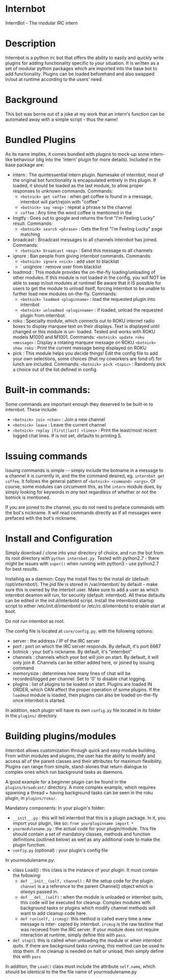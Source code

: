 # Internbot
InternBot - The modular IRC intern


# Description
Internbot is a python irc bot that offers the ability to easily and quickly write plugins
for adding functionality specific to *your* situation. It is written as a set of modular
python packages which are imported into the base bot to add functionality. Plugins can
be loaded beforehand and also swapped in/out at runtime according to the users' need.


# Background
This bot was borne out of a joke at my work that an intern's function can be automated away
with a simple script - thus the name! 


# Bundled Plugins
As its name implies, it comes bundled with plugins to mock-up some intern-like behaviour 
(dig into the 'intern' plugin for more details). Included in the base package are:
- intern : The quintessential intern plugin. Namesake of internbot, most of the original
    bot functionality is encapsulated entirely in this plugin. If loaded, it should be 
    loaded as the last module, to allow proper responses to unknown commands. Commands:
    - `<botnick> get coffee` : when get coffee is found in a message, internbot will 
        part/rejoin with "coffee"
    - `<botnick> say <msg>` : repeat a phrase to the channel
    - `coffee` : Any time the word coffee is mentioned in the 
- lmgtfy : Goes out to google and returns the first "I'm Feeling Lucky" result. Commands:
    - `<botnick> search <phrase>` : Gets the first "I'm Feeling Lucky" page matching <result>
- broadcast : Broadcast messages to all channels internbot has joined. Commands:
    - `<botnick> broadcast <msg>` : Send this message to all channels
- ignore : Ban people from giving internbot commands. Commands:
    - `<botnick> ignore <nick>` : add user to blacklist
    - `<botnick> unignore <nick> : remove user from blacklist 
- loadmod : This module provides the on-the-fly loading/unloading of other modules. 
    If this module is not loaded in the config, you will NOT be able to swap in/out modules
    at runtime! Be aware that it IS possible for users to get the module to unload itself, 
    forcing internbot to be unable to further load new modules on-the-fly. Commands:
    - `<botnick> loadmod <pluginname>` : load the requested plugin into internbot
    - `<botnick> unloadmod <pluginname>` : if loaded, unload the requested plugin from 
        internbot.
- roku : Specialty module, which connects out to ROKU internet radio boxes to display
    marquee text on their displays. Text is displayed until changed or this module is un-
    loaded. Tested and works with ROKU models M1000 and M1001. Commands:
    `<botnick> update roku <message>` : Display a rotating marquee message on ROKU
    `<botnick> show roku` : Print the current message being displayed on ROKU
- pick : This module helps you decide things! Edit the config file to add your own selections,
    some choices (that my coworkers are fond of) for lunch are included. Commands:
    `<botnick> pick <topic>` : Randomly pick a choice out of the <topic> list defined in config


# Built-in commands:
Some commands are important enough they deserved to be built-in to internbot. These include:

- `<botnick> join <chan>` : Join a new channel
- `<botnick> leave` : Leave the current channel
- `<botnick> replay [first|last] <lines>` : Print the least/most recent logged chat lines. 
   If <lines> is not set, defaults to printing 5.


# Issuing commands
Issuing commands is simple -- simply include the botname in a message to a channel it is
currently in, and the the command desired, eg. `internbot get coffee`. It follows the general
pattern of `<botnick> <command> <args>`. Of course, some modules can circumvent this, 
as the `intern` module does, by simply looking for keywords in *any* text regardless of
whether or not the botnick is mentioned.

If you are joined to the <botnick> channel, you do not need to preface commands with the
bot's nickname. It will read commands directly as if all messages were prefaced with the
bot's nickname.


# Install and Configuration
Simply download / clone into your directory of choice, and run the bot from its root 
directory with `python internbot.py`. Tested with python2.7 - there might be
issues with `super()` when running with python3 - use python2.7 for best results. 

Installing as a daemon: Copy the install files to the install dir 
(default: /opt/internbot/). The pid file is stored in /var/internbot/ by default - make
sure this is owned by the interbot user. Make sure to add a user as which internbot deamon
will run, for security (default: internbot). All these defaults can be edited in the 
init.d/interbotd script. Install the internbotd startup script to either 
/etc/init.d/internbotd or /etc/rc.d/internbotd to enable start at boot. 

Do *not* run internbot as root.

The config file is located at `core/config.py`, with the following options:

- server : the address / IP of the IRC server
- port : port on which the IRC server responds. By default, it's port 6667
- botnick : your bot's nickname. By default, it's "internbot"
- channels : channels which your bot will join on start. By default, it will only join
    #<botnick>. Channels can be either added here, or joined by issuing command 
- memorysize : determines how many lines of chat will be recorded/logged per channel. 
    Set to '0' to disable chat logging.
- plugins : list of plugins to be loaded on start. Plugins are loaded IN ORDER, which CAN 
    affect the proper operation of some plugins. If the `loadmod` module is loaded, then
    plugins can also be loaded on-the-fly once internbot is started.
    
In addition, each plugin will have its own `config.py` file located in its folder in the 
`plugins/` directory.


# Building plugins/modules
Internbot allows customization through quick and easy module building. From within modules 
and plugins, the user has the ability to modify and access all of the parent classes and 
their attributes for maximum flexibility. Plugins can range from simple, stand-alones that
return dialogue to complex ones which run background tasks as daemons.

A good example for a beginner plugin can be found in the `plugins/broadcast/` directory. A
more complex example, which requires spawning a thread + having background tasks can be
seen in the roku plugin, in `plugins/roku/`.

Mandatory components:
In your plugin's folder:
- `__init__.py` : this will tell internbot that this is a plugin package. In it, you
    import your plugin, like so: `from yourpluginname import *`
- `yourmodulename.py` : the actual code for your plugin/module. This file should contain
    a set of mandatory classes, methods and function definitions (outlined below) as
    well as any additional code to make the plugin function.
- `config.py` (optional) : your plugin's config file

In yourmodulename.py:
- class Load() : this class is the instance of your plugin. It must contain the following:
    - `def __init__(self, channel)` : All the setup code for the plugin. `channel` is a 
        a reference to the parent Channel() object which is *always* passed in.
    - `def __del__(self)` : when the module is unloaded or internbot quits, this code will
        be executed for cleanup. Complex modules with background tasks or plugins
        which modify channel methods will want to add cleanup code here.
    - `def run(self, ircmsg)`: this method is called every time a new message is inter-
        cepted by internbot. `ircmsg` is the raw textline that was recieved from the 
        IRC server. If your module does not require interaction at runtime, simply
        define this with `pass`.
 - `def stop(`): this is called when unloading the module or when internbot quits. If 
    there are background tasks running, this method can be used to stop them. If no
    cleanup is needed on halt or unload, then simply define this with `pass`
   
 In addition, the `Load()` class must include the attribute `self.name`, which should be
 identical to the the file name of yourmodulename.py

    
    
